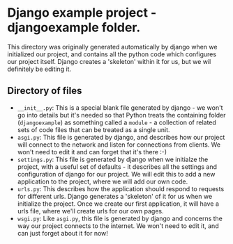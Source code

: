 # Django example project - djangoexample folder.

This directory was originally generated automatically by django when we initialized our project, and contains all the python code which configures our project itself. Django creates a 'skeleton' within it for us, but we wil definitely be editing it.

## Directory of files
 * `__init__.py`: This is a special blank file generated by django - we won't go into details but it's needed so that Python treats the containing folder (`djangoexample`) as something called a `module` - a collection of related sets of code files that can be treated as a single unit.
 * `asgi.py`: This file is generated by django, and describes how our project will connect to the network and listen for connections from clients. We won't need to edit it and can forget that it's there :-)
 * `settings.py`: This file is generated by django when we initialze the project, with a useful set of defaults - it describes all the settings and configuration of django for our project. We will edit this to add a new application to the project, where we will add our own code.
 * `urls.py`: This describes how the application should respond to requests for different urls. Django generates a 'skeleton' of it for us when we initialize the project. Once we create our first application, it will have a urls file, where we'll create urls for our own pages.
 * `wsgi.py`: Like `asgi.py`, this file is generated by django and concerns the way our project connects to the internet. We won't need to edit it, and can just forget about it for now!